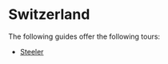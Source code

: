 # Switzerland

The following guides offer the following tours:

- [Steeler](https://github.com/till213/Tell-Tours/tree/main/Europe/Switzerland/Steeler)
  
